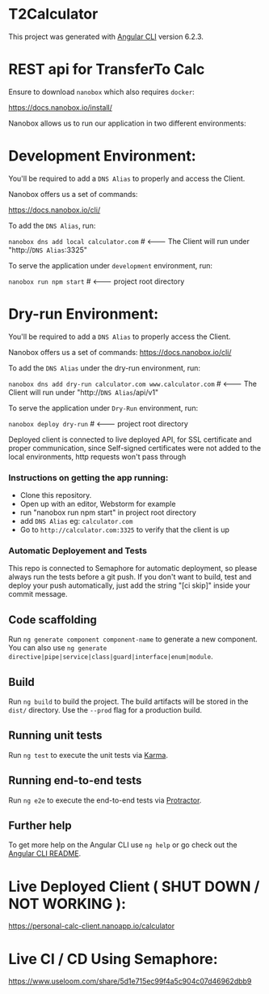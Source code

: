 # T2Calculator

This project was generated with [Angular CLI](https://github.com/angular/angular-cli) version 6.2.3.

# REST api for TransferTo Calc #

Ensure to download `nanobox` which also requires `docker`:

https://docs.nanobox.io/install/

Nanobox allows us to run our application in two different environments:

# Development Environment: #

You'll be required to add a `DNS Alias` to properly and access the Client.

Nanobox offers us a set of commands:

https://docs.nanobox.io/cli/

To add the `DNS Alias`, run:

`nanobox dns add local calculator.com` # <--- The Client will run under "http://`DNS Alias`:3325"

To serve the application under `development` environment, run:

`nanobox run npm start` # <--- project root directory

# Dry-run Environment: #

You'll be required to add a `DNS Alias` to properly access the Client.

Nanobox offers us a set of commands:
https://docs.nanobox.io/cli/

To add the `DNS Alias` under the dry-run environment, run:

`nanobox dns add dry-run calculator.com www.calculator.com` # <--- The Client will run under "http://`DNS Alias`/api/v1"

To serve the application under `Dry-Run` environment, run:

`nanobox deploy dry-run` # <--- project root directory

Deployed client is connected to live deployed API, for SSL certificate and proper communication, since Self-signed certificates were not added to the local environments, http requests won't pass through

### Instructions on getting the app running: ###
- Clone this repository.
- Open up with an editor, Webstorm for example
- run "nanobox run npm start" in project root directory
- add `DNS Alias` eg: `calculator.com`
- Go to `http://calculator.com:3325` to verify that the client is up

### Automatic Deployement and Tests ###
This repo is connected to Semaphore for automatic deployment, so please always run the tests before a git push.
If you don't want to build, test and deploy your push automatically, just add the string "[ci skip]" inside your commit message.

## Code scaffolding

Run `ng generate component component-name` to generate a new component. You can also use `ng generate directive|pipe|service|class|guard|interface|enum|module`.

## Build

Run `ng build` to build the project. The build artifacts will be stored in the `dist/` directory. Use the `--prod` flag for a production build.

## Running unit tests

Run `ng test` to execute the unit tests via [Karma](https://karma-runner.github.io).

## Running end-to-end tests

Run `ng e2e` to execute the end-to-end tests via [Protractor](http://www.protractortest.org/).

## Further help

To get more help on the Angular CLI use `ng help` or go check out the [Angular CLI README](https://github.com/angular/angular-cli/blob/master/README.md).

# Live Deployed Client ( SHUT DOWN / NOT WORKING ): #
https://personal-calc-client.nanoapp.io/calculator

# Live CI / CD Using Semaphore: #
https://www.useloom.com/share/5d1e715ec99f4a5c904c07d46962dbb9
